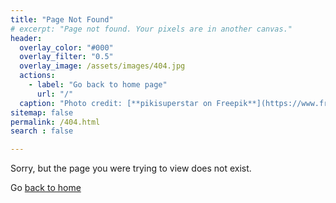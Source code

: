 ```yaml
---
title: "Page Not Found"
# excerpt: "Page not found. Your pixels are in another canvas."
header:
  overlay_color: "#000"
  overlay_filter: "0.5"
  overlay_image: /assets/images/404.jpg
  actions:
    - label: "Go back to home page"
      url: "/"
  caption: "Photo credit: [**pikisuperstar on Freepik**](https://www.freepik.com/free-vector/error-404-concept-landing-page_5060706.htm#page=2)"
sitemap: false
permalink: /404.html
search : false

---
```


Sorry, but the page you were trying to view does not exist.

Go [back to home](/)
